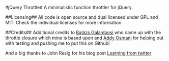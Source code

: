 #jQuery Throttle#
A minimalistic function throttler for jQuery.

##Licensing##
All code is open source and dual licensed under GPL and MIT. Check the individual licenses for more information.

##Credits##
Additional credits to [Balázs Galambosi](https://github.com/galambalazs) who came up with the throttle closure which mine is based upon and [Addy Osmani](https://github.com/addyosmani) for helping out with testing and pushing me to put this on Github!

And a big thanks to John Resig for his blog post [Learning from twitter](http://ejohn.org/blog/learning-from-twitter)